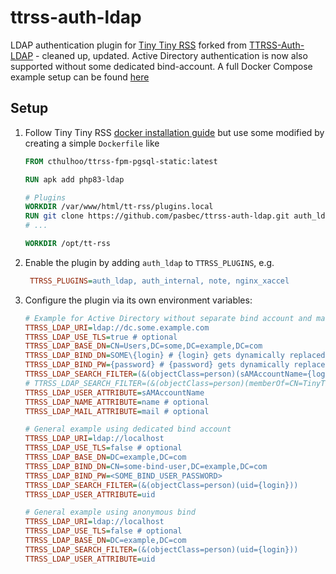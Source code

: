 # ttrss-auth-ldap

LDAP authentication plugin for [Tiny Tiny RSS](https://tt-rss.org) forked from [TTRSS-Auth-LDAP](https://github.com/hydrian/TTRSS-Auth-LDAP) - cleaned up, updated. Active Directory authentication is now also supported without some dedicated bind-account. A full Docker Compose example setup can be found [here](https://github.com/pasbec/ttrss-docker-compose)

## Setup

1. Follow Tiny Tiny RSS [docker installation guide](https://tt-rss.org/wiki/InstallationNotes) but use some modified by creating a simple `Dockerfile` like
    ```Dockerfile
    FROM cthulhoo/ttrss-fpm-pgsql-static:latest

    RUN apk add php83-ldap

    # Plugins
    WORKDIR /var/www/html/tt-rss/plugins.local
    RUN git clone https://github.com/pasbec/ttrss-auth-ldap.git auth_ldap
    # ...

    WORKDIR /opt/tt-rss
    ```
1. Enable the plugin by adding `auth_ldap` to `TTRSS_PLUGINS`, e.g.
    ```ini
     TTRSS_PLUGINS=auth_ldap, auth_internal, note, nginx_xaccel
    ```
1. Configure the plugin via its own environment variables:

    ```ini
    # Example for Active Directory without separate bind account and mail/name attributes
    TTRSS_LDAP_URI=ldap://dc.some.example.com
    TTRSS_LDAP_USE_TLS=true # optional
    TTRSS_LDAP_BASE_DN=CN=Users,DC=some,DC=example,DC=com
    TTRSS_LDAP_BIND_DN=SOME\{login} # {login} gets dynamically replaced
    TTRSS_LDAP_BIND_PW={password} # {password} gets dynamically replaced
    TTRSS_LDAP_SEARCH_FILTER=(&(objectClass=person)(sAMAccountName={login})) # {login} gets dynamically replaced 
    # TTRSS_LDAP_SEARCH_FILTER=(&(objectClass=person)(memberOf=CN=TinyTinyRSS-Users,CN=Users,DC=some,DC=example,DC=com)(sAMAccountName={login}))
    TTRSS_LDAP_USER_ATTRIBUTE=sAMAccountName
    TTRSS_LDAP_NAME_ATTRIBUTE=name # optional
    TTRSS_LDAP_MAIL_ATTRIBUTE=mail # optional

    # General example using dedicated bind account
    TTRSS_LDAP_URI=ldap://localhost
    TTRSS_LDAP_USE_TLS=false # optional
    TTRSS_LDAP_BASE_DN=DC=example,DC=com
    TTRSS_LDAP_BIND_DN=CN=some-bind-user,DC=example,DC=com
    TTRSS_LDAP_BIND_PW=<SOME_BIND_USER_PASSWORD>
    TTRSS_LDAP_SEARCH_FILTER=(&(objectClass=person)(uid={login}))
    TTRSS_LDAP_USER_ATTRIBUTE=uid

    # General example using anonymous bind
    TTRSS_LDAP_URI=ldap://localhost
    TTRSS_LDAP_USE_TLS=false # optional
    TTRSS_LDAP_BASE_DN=DC=example,DC=com
    TTRSS_LDAP_SEARCH_FILTER=(&(objectClass=person)(uid={login}))
    TTRSS_LDAP_USER_ATTRIBUTE=uid
    ```